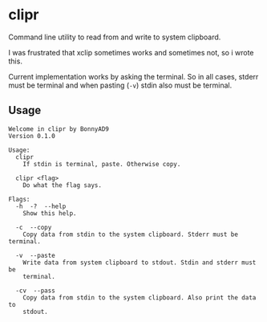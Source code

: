 # clipr
Command line utility to read from and write to system clipboard.

I was frustrated that xclip sometimes works and sometimes not, so i wrote this.

Current implementation works by asking the terminal. So in all cases, stderr
must be terminal and when pasting (`-v`) stdin also must be terminal.

## Usage
```
Welcome in clipr by BonnyAD9
Version 0.1.0

Usage:
  clipr
    If stdin is terminal, paste. Otherwise copy.

  clipr <flag>
    Do what the flag says.

Flags:
  -h  -?  --help
    Show this help.

  -c  --copy
    Copy data from stdin to the system clipboard. Stderr must be terminal.

  -v  --paste
    Write data from system clipboard to stdout. Stdin and stderr must be
    terminal.

  -cv  --pass
    Copy data from stdin to the system clipboard. Also print the data to
    stdout.
```
